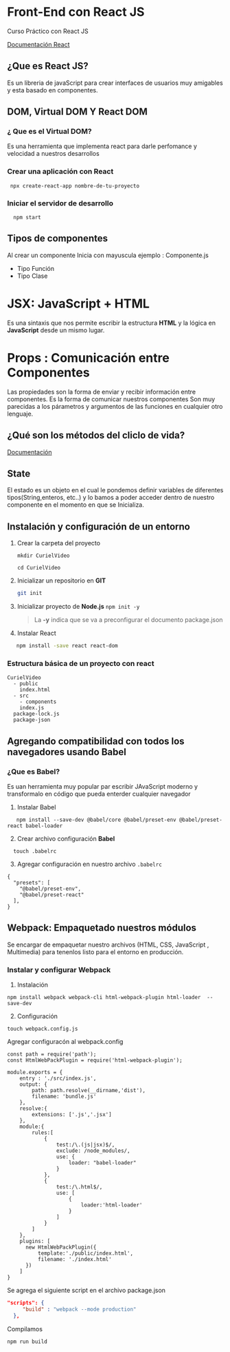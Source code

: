 # Front-End con React JS
Curso Práctico con React JS

[Documentación React ](https://create-react-app.dev/docs/) 

## ¿Que es React JS?
Es un libreria de javaScript para crear interfaces de usuarios muy amigables y esta basado en componentes.

## DOM, Virtual DOM Y React DOM
### ¿ Que es el Virtual DOM?
Es una herramienta que implementa react para darle perfomance y velocidad a nuestros desarrollos

### Crear una aplicación con React

 ```
  npx create-react-app nombre-de-tu-proyecto
 ```
### Iniciar el servidor de desarrollo
```
  npm start
```

## Tipos de componentes
 
 Al crear un componente Inicia con mayuscula ejemplo : Componente.js
 
* Tipo Función 
* Tipo Clase


# JSX: JavaScript + HTML
Es una sintaxis que nos permite escribir la estructura **HTML** y la lógica en **JavaScript** desde un mismo lugar. 

# Props : Comunicación entre Componentes
Las propiedades son la forma de enviar y recibir información entre componentes.
Es la forma de comunicar nuestros componentes
Son muy parecidas a los párametros y argumentos de las funciones en cualquier otro lenguaje.

## ¿Qué son los métodos del cliclo de vida?

[Documentación](https://platzi.com/clases/1651-react-ejs/22576-que-son-los-metodos-del-ciclo-vida/)

## State 

El estado es un objeto en el cual le pondemos definir variables de diferentes tipos(String,enteros, etc..) y lo bamos a poder acceder dentro de nuestro componente en el momento en que se Inicializa.


## Instalación y configuración de un entorno
  
  1. Crear la carpeta del proyecto
     ```
     mkdir CurielVideo
     ```
     ```
     cd CurielVideo
     ```
  2. Inicializar un repositorio en **GIT**
     ``` bash
     git init
     ```
  3. Inicializar proyecto de **Node.js**
    ```
       npm init -y
    ```
    
     > La **-y** indica que se va a preconfigurar el documento package.json

  4. Instalar React
   ``` bash
      npm install -save react react-dom
   ```
### Estructura básica de un proyecto con react
    CurielVideo
      - public
        index.html 
      - src
        - components
        index.js
      package-lock.js
      package-json
## Agregando compatibilidad con todos los navegadores usando Babel

### ¿Que es Babel?

  Es uan herramienta muy popular par escribir JAvaScript moderno y transformalo en código que pueda enterder cualquier navegador

1. Instalar Babel
```
   npm install --save-dev @babel/core @babel/preset-env @babel/preset-react babel-loader
```
2. Crear archivo configuración **Babel**

```
  touch .babelrc
```
3. Agregar configuración en nuestro archivo `.babelrc`

```JS
{
  "presets": [
    "@babel/preset-env",
    "@babel/preset-react"
  ],
}
```
## Webpack: Empaquetado nuestros módulos

Se encargar de empaquetar nuestro archivos (HTML, CSS, JavaScript , Multimedia) para tenenlos listo para el entorno en producción.

### Instalar y configurar **Webpack**

1. Instalación

```
npm install webpack webpack-cli html-webpack-plugin html-loader  --save-dev
```
2. Configuración

```
touch webpack.config.js
```
Agregar configuracón al webpack.config

```JS
const path = require('path');
const HtmlWebPackPlugin = require('html-webpack-plugin');

module.exports = {
    entry : './src/index.js',
    output: {
        path: path.resolve(__dirname,'dist'),
        filename: 'bundle.js'
    },
    resolve:{
        extensions: ['.js','.jsx']
    },
    module:{
        rules:[
            {
                test:/\.(js|jsx)$/,
                exclude: /node_modules/,
                use: {
                    loader: "babel-loader"
                }
            },
            {
                test:/\.html$/,
                use: [
                    {
                        loader:'html-loader'
                    }
                ]
            }
        ]
    },
    plugins: [
      new HtmlWebPackPlugin({
          template:'./public/index.html',
          filename: './index.html'
      })
    ]
}
```
Se agrega el siguiente script en el archivo package.json

```JSON
"scripts": {
     "build" : "webpack --mode production"
  },
```
Compilamos 
```
npm run build 
```